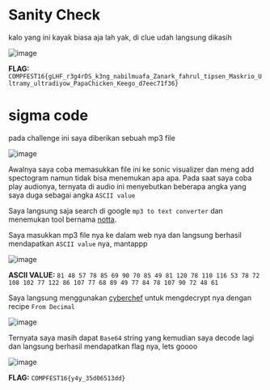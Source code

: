 # **Sanity Check**

kalo yang ini kayak biasa aja lah yak, di clue udah langsung dikasih

![image](https://github.com/user-attachments/assets/2f45d425-ec32-4781-b6e0-4374d5c1ea8c)

**FLAG:** `COMPFEST16{gLHF_r3g4rDS_k3ng_nabilmuafa_Zanark_fahrul_tipsen_Maskrio_Ultramy_ultradiyow_PapaChicken_Keego_d7eec71f36}`

# **sigma code**

pada challenge ini saya diberikan sebuah mp3 file

![image](https://github.com/user-attachments/assets/0f295ade-2346-4168-9bbc-4bca7a074689)

Awalnya saya coba memasukkan file ini ke sonic visualizer dan meng add spectogram namun tidak bisa menemukan apa apa. Pada saat saya coba play audionya, ternyata di audio
ini menyebutkan beberapa angka yang saya duga sebagai angka `ASCII value`

Saya langsung saja search di google `mp3 to text converter` dan menemukan tool bernama [notta](https://www.notta.ai/en/tools/audio-to-text-converter).

Saya masukkan mp3 file nya ke dalam web nya dan langsung berhasil mendapatkan `ASCII value` nya, mantappp

![image](https://github.com/user-attachments/assets/f79a0f3f-3bc7-470a-91ad-35e0bb1aa860)

**ASCII VALUE:** `81 48 57 78 85 69 90 70 85 49 81 120 78 110 116 53 78 72 108 102 77 122 86 107 77 68 89 49 77 84 78 107 90 72 48 61`

Saya langsung menggunakan [cyberchef](https://gchq.github.io/CyberChef/) untuk mengdecrypt nya dengan recipe `From Decimal`

![image](https://github.com/user-attachments/assets/bac2bc82-b242-475c-be73-2178a1f7d723)

Ternyata saya masih dapat `Base64` string yang kemudian saya decode lagi dan langsung berhasil mendapatkan flag nya, lets goooo

![image](https://github.com/user-attachments/assets/1783566d-5c4f-4ccc-acab-d9bec22a2720)

**FLAG:** `COMPFEST16{y4y_35d06513dd}`
